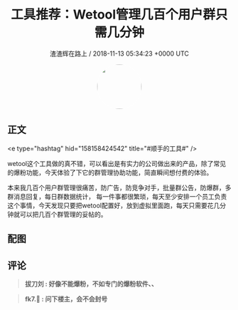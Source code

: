 <h1 align="center">工具推荐：Wetool管理几百个用户群只需几分钟</h1>
<p align="center">
    <a>渣渣辉在路上 / 2018-11-13 05:34:23 &#43;0000 UTC</a>
</p>

<div align="center">
    <img src="https://images.zsxq.com/Fp0G74TvWkaAzkkTWBAH6YhlsMqy?e=1590940799&amp;token=kIxbL07-8jAj8w1n4s9zv64FuZZNEATmlU_Vm6zD:oyWk3nDMh8r7wkozERPE3kskYho=" width="100" height="100" style="border:1px solid;border-radius:50%; color:#ffffff"/>
</div>

## 正文

<div>
&lt;e type=&#34;hashtag&#34; hid=&#34;158158424542&#34; title=&#34;#顺手的工具#&#34; /&gt; 

wetool这个工具做的真不错，可以看出是有实力的公司做出来的产品，除了常见的爆粉功能，今天体验了下它的群管理协助功能，简直瞬间想付费的体验。


本来我几百个用户群管理很痛苦，防广告，防竞争对手，批量群公告，防爆群，多群消息回复，每日群数据统计， 每一件事都很繁琐，每天至少安排一个员工负责这个事情，今天发现只要把wetool配置好，放到虚拟里面跑，每天只需要花几分钟就可以把几百个群管理的妥帖的。
</div>

## 配图
<div class="image" align="center">

</div>

## 评论

<div align="left">
<div>

<blockquote >
<span> <strong>拔刀刘 : 好像不能爆粉，不如专门的爆粉软件、、 </strong></span>
</blockquote>

<blockquote >
<span> <strong>fk7. : 问下楼主，会不会封号 </strong></span>
</blockquote>

</div>
</div>